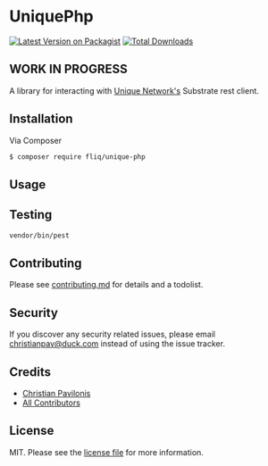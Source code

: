 # UniquePhp

[![Latest Version on Packagist][ico-version]][link-packagist]
[![Total Downloads][ico-downloads]][link-downloads]

## WORK IN PROGRESS

A library for interacting with [Unique Network's](https://unique.network) Substrate rest client.

## Installation

Via Composer

``` bash
$ composer require fliq/unique-php
```

## Usage


## Testing

``` bash
vendor/bin/pest
```

## Contributing

Please see [contributing.md](contributing.md) for details and a todolist.

## Security

If you discover any security related issues, please email christianpav@duck.com instead of using the issue tracker.

## Credits

- [Christian Pavilonis][link-author]
- [All Contributors][link-contributors]

## License

MIT. Please see the [license file](license.md) for more information.

[ico-version]: https://img.shields.io/packagist/v/fliq/unique-php.svg?style=flat-square
[ico-downloads]: https://img.shields.io/packagist/dt/fliq/unique-php.svg?style=flat-square
[ico-travis]: https://img.shields.io/travis/fliq/unique-php/master.svg?style=flat-square
[ico-styleci]: https://styleci.io/repos/12345678/shield

[link-packagist]: https://packagist.org/packages/fliq/unique-php
[link-downloads]: https://packagist.org/packages/fliq/unique-php
[link-author]: https://github.com/ChristianPavilonis
[link-contributors]: ../../contributors
